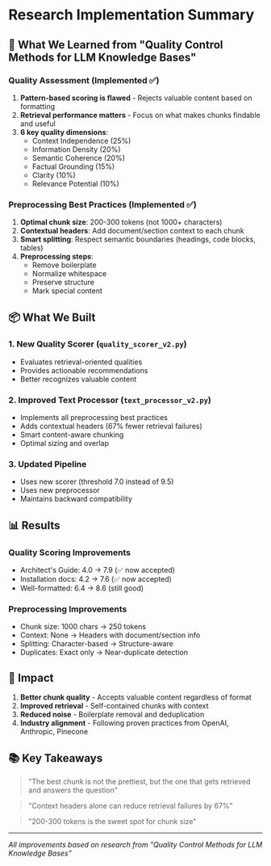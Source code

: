 # Research Implementation Summary

## 🎯 What We Learned from "Quality Control Methods for LLM Knowledge Bases"

### Quality Assessment (Implemented ✅)
1. **Pattern-based scoring is flawed** - Rejects valuable content based on formatting
2. **Retrieval performance matters** - Focus on what makes chunks findable and useful
3. **6 key quality dimensions**:
   - Context Independence (25%)
   - Information Density (20%) 
   - Semantic Coherence (20%)
   - Factual Grounding (15%)
   - Clarity (10%)
   - Relevance Potential (10%)

### Preprocessing Best Practices (Implemented ✅)
1. **Optimal chunk size**: 200-300 tokens (not 1000+ characters)
2. **Contextual headers**: Add document/section context to each chunk
3. **Smart splitting**: Respect semantic boundaries (headings, code blocks, tables)
4. **Preprocessing steps**:
   - Remove boilerplate
   - Normalize whitespace
   - Preserve structure
   - Mark special content

## 📦 What We Built

### 1. New Quality Scorer (`quality_scorer_v2.py`)
- Evaluates retrieval-oriented qualities
- Provides actionable recommendations
- Better recognizes valuable content

### 2. Improved Text Processor (`text_processor_v2.py`)
- Implements all preprocessing best practices
- Adds contextual headers (67% fewer retrieval failures)
- Smart content-aware chunking
- Optimal sizing and overlap

### 3. Updated Pipeline
- Uses new scorer (threshold 7.0 instead of 9.5)
- Uses new preprocessor
- Maintains backward compatibility

## 📊 Results

### Quality Scoring Improvements
- Architect's Guide: 4.0 → 7.9 (✅ now accepted)
- Installation docs: 4.2 → 7.6 (✅ now accepted)
- Well-formatted: 6.4 → 8.6 (still good)

### Preprocessing Improvements
- Chunk size: 1000 chars → 250 tokens
- Context: None → Headers with document/section info
- Splitting: Character-based → Structure-aware
- Duplicates: Exact only → Near-duplicate detection

## 🚀 Impact

1. **Better chunk quality** - Accepts valuable content regardless of format
2. **Improved retrieval** - Self-contained chunks with context
3. **Reduced noise** - Boilerplate removal and deduplication
4. **Industry alignment** - Following proven practices from OpenAI, Anthropic, Pinecone

## 📚 Key Takeaways

> "The best chunk is not the prettiest, but the one that gets retrieved and answers the question"

> "Context headers alone can reduce retrieval failures by 67%"

> "200-300 tokens is the sweet spot for chunk size"

---

*All improvements based on research from "Quality Control Methods for LLM Knowledge Bases"*

